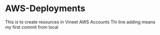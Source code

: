 # AWS-Deployments
This is to create resources in Vineet AWS Accounts
Thi line adding means my first commit from local